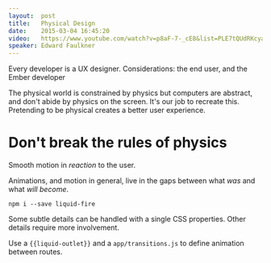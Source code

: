 ```yaml
---
layout:  post
title:   Physical Design
date:    2015-03-04 16:45:20
video:   https://www.youtube.com/watch?v=p8aF-7-_cE8&list=PLE7tQUdRKcyacwiUPs0CjPYt6tJub4xXU&index=15
speaker: Edward Faulkner
---
```


Every developer is a UX designer. Considerations: the
end user, and the Ember developer

The physical world is constrained by physics but computers are abstract,
and don't abide by physics on the screen. It's our job to recreate this.
Pretending to be physical creates a better user experience.

# Don't break the rules of physics

Smooth motion in _reaction_ to the user.

Animations, and motion in general, live in the gaps between what _was_ and what _will become_.

`npm i --save liquid-fire`

Some subtle details can be handled with a single CSS properties. Other details require more
involvement.

Use a `{{liquid-outlet}}` and a `app/transitions.js` to define animation between routes.
